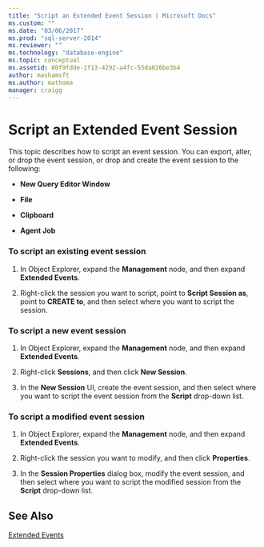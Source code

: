 ```yaml
---
title: "Script an Extended Event Session | Microsoft Docs"
ms.custom: ""
ms.date: "03/06/2017"
ms.prod: "sql-server-2014"
ms.reviewer: ""
ms.technology: "database-engine"
ms.topic: conceptual
ms.assetid: 80f9fdde-1f13-4292-a4fc-55da826be3b4
author: mashamsft
ms.author: mathoma
manager: craigg
---
```

# Script an Extended Event Session
  This topic describes how to script an event session. You can export, alter, or drop the event session, or drop and create the event session to the following:  
  
-   **New Query Editor Window**  
  
-   **File**  
  
-   **Clipboard**  
  
-   **Agent Job**  
  
### To script an existing event session  
  
1.  In Object Explorer, expand the **Management** node, and then expand **Extended Events**.  
  
2.  Right-click the session you want to script, point to **Script Session as**, point to **CREATE to**, and then select where you want to script the session.  
  
### To script a new event session  
  
1.  In Object Explorer, expand the **Management** node, and then expand **Extended Events**.  
  
2.  Right-click **Sessions**, and then click **New Session**.  
  
3.  In the **New Session** UI, create the event session, and then select where you want to script the event session from the **Script** drop-down list.  
  
### To script a modified event session  
  
1.  In Object Explorer, expand the **Management** node, and then expand **Extended Events**.  
  
2.  Right-click the session you want to modify, and then click **Properties**.  
  
3.  In the **Session Properties** dialog box, modify the event session, and then select where you want to script the modified session from the **Script** drop-down list.  
  
## See Also  
 [Extended Events](../relational-databases/extended-events/extended-events.md)  
  
  
